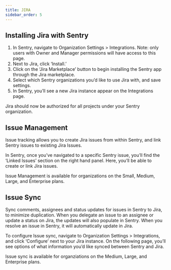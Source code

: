 ```yaml
---
title: JIRA
sidebar_order: 5
---
```


## Installing Jira with Sentry
1. In Sentry, navigate to Organization Settings > Integrations. Note: only users with Owner and Manager permissions will have access to this page.
2. Next to Jira, click ‘Install.’
3. Click on the ‘Jira Marketplace’ button to begin installing the Sentry app through the Jira marketplace.
4. Select which Sentry organizations you’d like to use Jira with, and save settings.
5. In Sentry, you’ll see a new Jira instance appear on the Integrations page.

Jira should now be authorized for all projects under your Sentry organization.

## Issue Management

Issue tracking allows you to create Jira issues from within Sentry, and link Sentry issues to existing Jira Issues.

In Sentry, once you’ve navigated to a specific Sentry issue, you’ll find the ‘Linked Issues’ section on the right hand panel. Here, you’ll be able to create or link Jira issues.

Issue Management is available for organizations on the Small, Medium, Large, and Enterprise plans.

## Issue Sync

Sync comments, assignees and status updates for issues in Sentry to Jira, to minimize duplication. When you delegate an issue to an assignee or update a status on Jira, the updates will also populate in Sentry. When you resolve an issue in Sentry, it will automatically update in Jira.

To configure Issue sync, navigate to Organization Settings > Integrations, and click ‘Configure’ next to your Jira instance. On the following page, you’ll see options of what information you’d like synced between Sentry and Jira.

Issue sync is available for organziations on the Medium, Large, and Enterprise plans.

